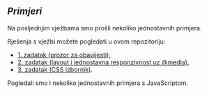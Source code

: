 ## *Primjeri*

Na posljednjim vježbama smo prošli nekoliko jednostavnih primjera. 

Rješenja s vježbi možete pogledati u ovom repozitoriju:
 - [1. zadatak (prozor za obavijesti)](z1.html),
 - [2. zadatak (layout i jednostavna responzivnost uz @media)](z2.html),
 - [3. zadatak (CSS izbornik)](z3.html).

Pogledali smo i nekoliko jednostavnih primjera s JavaScriptom.
